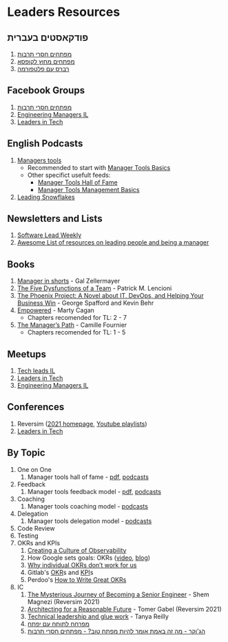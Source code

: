 # Leaders Resources

## פודקאסטים בעברית

1. [מפתחים חסרי תרבות](http://notarbut.co/)
1. [מפתחים מחוץ לקופסא](https://podtail.com/podcast/5166ac7f/)
1. [רברס עם פלטפורמה](https://www.reversim.com/)

## Facebook Groups

1. [מפתחים חסרי תרבות](https://www.facebook.com/groups/notarbut)
1. [Engineering Managers IL](https://www.facebook.com/groups/engineeringmanagersil)
1. [Leaders in Tech](https://www.facebook.com/groups/leadersintechclub)

## English Podcasts

1. [Managers tools](https://www.manager-tools.com/map-universe/manager-basics-trinity)
    * Recommended to start with [Manager Tools Basics](https://www.manager-tools.com/manager-tools-basics)
    * Other specifict usefult feeds:
      * [Manager Tools Hall of Fame](https://www.manager-tools.com/feeds/manager-tools-feeds#hof)
      * [Manager Tools Management Basics](https://www.manager-tools.com/feeds/manager-tools-feeds)
1. [Leading Snowflakes](https://pod.co/leading-snowflakes-john)

## Newsletters and Lists

1. [Software Lead Weekly](https://softwareleadweekly.com/)
1. [Awesome List of resources on leading people and being a manager](https://github.com/LappleApple/awesome-leading-and-managing)

## Books

1. [Manager in shorts](https://www.amazon.com/MANAGER-SHORTS-shocking-management-leadership-ebook/dp/B08CPFRKRW) - Gal Zellermayer
1. [The Five Dysfunctions of a Team](https://www.amazon.com/Five-Dysfunctions-Team-Leadership-Fable/dp/0787960756) - Patrick M. Lencioni
1. [The Phoenix Project: A Novel about IT, DevOps, and Helping Your Business Win](https://www.amazon.com/Phoenix-Project-DevOps-Helping-Business/dp/0988262592) - George Spafford and Kevin Behr
1. [Empowered](https://www.amazon.com/EMPOWERED-Ordinary-Extraordinary-Products-Silicon/dp/111969129X) - Marty Cagan
   * Chapters recomended for TL: 2 - 7
1. [The Manager’s Path](https://www.amazon.com/Managers-Path-Leaders-Navigating-Growth/dp/1491973897) - Camille Fournier
   * Chapters recomended for TL: 1 - 5

## Meetups

1. [Tech leads IL](https://www.meetup.com/Tech-Leads-IL/?_cookie-check=tTaWX_leDfjyIGZx)
1. [Leaders in Tech](https://www.facebook.com/groups/leadersintechclub)
1. [Engineering Managers IL](https://www.facebook.com/groups/engineeringmanagersil)

## Conferences

1. Reversim ([2021 homepage](https://summit2021.reversim.com/), [Youtube playlists](https://www.youtube.com/c/Reversim-summit))
1. [Leaders in Tech](https://www.facebook.com/leadersintechconf)

## By Topic

1. One on One
    1. Manager tools hall of fame - [pdf](https://files.manager-tools.com/files/private/documents/docs/Manager-Tools_One_on_One_Basics.pdf), [podcasts](https://www.manager-tools.com/2005/07/the-single-most-effective-management-tool-part-1)
1. Feedback
    1. Manager tools feedback model - [pdf](https://www.manager-tools.com/node/98050/view), [podcasts](https://www.manager-tools.com/2005/07/giving-effective-feedback)
1. Coaching
    1. Manager tools coaching model - [podcasts](https://www.manager-tools.com/2009/07/coaching-model-revised)
1. Delegation
    1. Manager tools delegation model - [podcasts](https://www.manager-tools.com/map-universe/delegation-hall-fame)
1. Code Review
1. Testing
1. OKRs and KPIs
    1. [Creating a Culture of Observability
](http://onemogin.com/observability/stripe/culture/monitoring/monitorama/creating-a-culture-of-observability.html)
    1. How Google sets goals: OKRs ([video](https://www.youtube.com/watch?v=mJB83EZtAjc), [blog](https://library.gv.com/how-google-sets-goals-okrs-a1f69b0b72c7))
    1. [Why individual OKRs don’t work for us](https://hrblog.spotify.com/2016/08/15/our-beliefs/)
    1. Gitlab's [OKR](https://about.gitlab.com/company/okrs/)s and [KPI](https://about.gitlab.com/company/kpis/)s
    1. Perdoo's [How to Write Great OKRs](https://www.perdoo.com/resources/ebook-how-to-write-great-okrs/) 
1. IC
    1. [The Mysterious Journey of Becoming a Senior Engineer](https://www.youtube.com/watch?v=s2g9Kz6-Vq4&list=PLqXy0aX6TzQoSoP5hb7bX7MkcKeH96_Hs&index=3&t=1052s) - Shem Magnezi (Reversim 2021)
    1. [Architecting for a Reasonable Future](https://www.youtube.com/watch?v=1_MDwZVh99o&list=PLqXy0aX6TzQpiHuy7cP5JWXWi64Cm5ZzI&index=8&t=1548s) - Tomer Gabel (Reversim 2021)
    1. [Technical leadership and glue work](https://www.youtube.com/watch?v=KClAPipnKqw) - Tanya Reilly
    1. [מפרחח לתותח עם יפתח](https://open.spotify.com/episode/3D4uC5Y53sr8z8tiDJ6mPG?si=CuQEEaQ9SN-FDsNtWd_lgg&utm_source=whatsapp)
    1. [הג'וקר - מה זה באמת אומר להיות מפתח טוב? - מפתחים חסרי תרבות](https://open.spotify.com/episode/56cVxeQpEyTvMzi0KGfkfe?si=YuUQtFY9QNeu5hJXBx0rag&utm_source=whatsapp)
